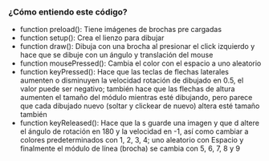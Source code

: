 ### ¿Cómo entiendo este código?

- function preload(): Tiene imágenes de brochas pre cargadas
- function setup(): Crea el lienzo para dibujar
- function draw(): Dibuja con una brocha al presionar el click izquierdo y hace que se dibuje con un ángulo y translación del mouse
- function mousePressed(): Cambia el color con el espacio a uno aleatorio
- function keyPressed(): Hace que las teclas de flechas laterales aumenten o disminuyen  la velocidad rotación de dibujado en 0.5, el valor puede ser negativo; también hace que las flechas de altura aumenten el tamaño del módulo mientras esté dibujando, pero parece que cada dibujado nuevo (soltar y clickear de nuevo) altera esté tamaño también
- function keyReleased(): Hace que la s guarde una imagen y que d altere el ángulo de rotación en 180 y la velocidad en -1, así como cambiar a colores predeterminados con 1, 2, 3, 4; uno aleatorio con Espacio y finalmente el módulo de línea (brocha) se cambia con 5, 6, 7, 8 y 9

